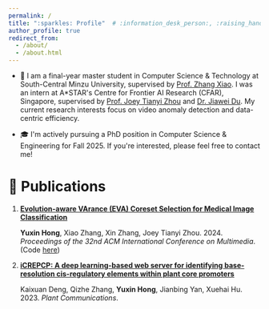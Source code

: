 ```yaml
---
permalink: /
title: ":sparkles: Profile"  # :information_desk_person:, :raising_hand:
author_profile: true
redirect_from: 
  - /about/
  - /about.html
---
```


- :pencil: I am a final-year master student in Computer Science & Technology at South-Central Minzu University, supervised by [Prof. Zhang Xiao](https://scholar.google.com/citations?user=yGg0OisAAAAJ&hl=en). I was an intern at A*STAR's Centre for Frontier AI Research (CFAR), Singapore, supervised by [Prof. Joey Tianyi Zhou](https://joeyzhouty.github.io/index.html) and [Dr. Jiawei Du](https://scholar.google.com/citations?user=WrJKEzEAAAAJ&hl=en). My current research interests focus on video anomaly detection and data-centric efficiency.

- :mortar_board: I'm actively pursuing a PhD position in Computer Science & Engineering for Fall 2025. If you're interested, please feel free to contact me!


:bookmark_tabs: Publications
======

1. [**Evolution-aware VArance (EVA) Coreset Selection for Medical Image Classification**](https://arxiv.org/pdf/2406.05677.pdf)

    **Yuxin Hong**, Xiao Zhang, Xin Zhang, Joey Tianyi Zhou. 2024. _Proceedings of the 32nd ACM International Conference on Multimedia_. (Code [here](https://github.com/xxxx-Bella/EVA))

2. [**iCREPCP: A deep learning-based web server for identifying base-resolution cis-regulatory elements within plant core promoters**](https://www.cell.com/plant-communications/fulltext/S2590-3462(22)00292-9#secsectitle0020)

    Kaixuan Deng, Qizhe Zhang, **Yuxin Hong**, Jianbing Yan, Xuehai Hu. 2023. _Plant Communications_.
